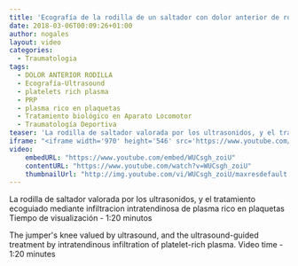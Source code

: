```yaml
---
title: 'Ecografía de la rodilla de un saltador con dolor anterior de rodilla.'
date: 2018-03-06T00:09:26+01:00
author: nogales
layout: video
categories:
  - Traumatologia
tags:
  - DOLOR ANTERIOR RODILLA
  - Ecografía-Ultrasound
  - platelets rich plasma
  - PRP
  - plasma rico en plaquetas
  - Tratamiento biológico en Aparato Locomotor
  - Traumatología Deportiva
teaser: 'La rodilla de saltador valorada por los ultrasonidos, y el tratamiento ecoguiado mediante infiltracion intratendinosa de plasma rico en plaquetas.'
iframe: "<iframe width='970' height='546' src='https://www.youtube.com/embed/WUCsgh_zoiU' frameborder='0' allowfullscreen></iframe>"
video:
    embedURL: "https://www.youtube.com/embed/WUCsgh_zoiU"
    contentURL: "https://www.youtube.com/watch?v=WUCsgh_zoiU"
    thumbnailUrl: "http://img.youtube.com/vi/WUCsgh_zoiU/maxresdefault.jpg"
---
```

La rodilla de saltador valorada por los ultrasonidos, y el tratamiento ecoguiado mediante infiltracion intratendinosa de plasma rico en plaquetas
Tiempo de visualización - 1:20 minutos

The jumper's knee valued by ultrasound, and the ultrasound-guided treatment by intratendinous infiltration of platelet-rich plasma.
Video time - 1:20 minutes
